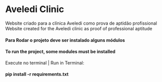 # Aveledi Clinic

Website criado para a clínica Aveledi como prova de aptidão profissional
Website created for the Aveledi clinic as proof of professional aptitude


#### Para Rodar o projeto deve ser instalado alguns módulos
#### To run the project, some modules must be installed

Execute no terminal | Run in Terminal:
 
#### pip install -r requirements.txt
